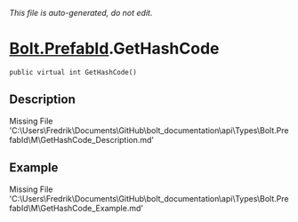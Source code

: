 *This file is auto-generated, do not edit.*

# [Bolt.PrefabId](Types/Bolt.PrefabId.md).GetHashCode
`public virtual int GetHashCode()`
## Description
Missing File 'C:\Users\Fredrik\Documents\GitHub\bolt_documentation\api\Types\Bolt.PrefabId\M\GetHashCode_Description.md'
## Example
Missing File 'C:\Users\Fredrik\Documents\GitHub\bolt_documentation\api\Types\Bolt.PrefabId\M\GetHashCode_Example.md'
